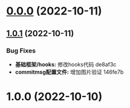 # [0.0.0](/compare/v1.0.1...v0.0.0) (2022-10-11)



## [1.0.1](/compare/v1.0.0...v1.0.1) (2022-10-11)


### Bug Fixes

* **基础框架/hooks:** 修改hooks代码 de8af3c
* **commitmsg配置文件:** 增加图片验证 146fe7b



# 1.0.0 (2022-10-10)



